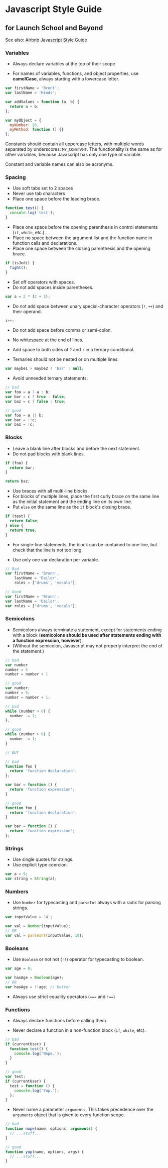 # Javascript Style Guide 
## for Launch School and Beyond

See also: [Airbnb Javascript Style Guide](https://github.com/airbnb/javascript)

### Variables

* Always declare variables at the top of their scope

* For names of variables, functions, and object properties, use **camelCase**, always starting with a lowercase letter.  

```javascript
var firstName = 'Brent';
var lastName = 'Hinds';

var addValues = function (a, b) {
  return a + b;
};

var myObject = {
  myNumber: 26,
  myMethod: function () {}
};


```

Constants should contain all uppercase letters, with multiple words separated by underscores: `MY_CONSTANT`. The functionality is the same as for other variables, because Javascript has only one type of variable.

Constant and variable names can also be acronyms.

### Spacing

* Use soft tabs set to 2 spaces
* Never use tab characters
* Place one space before the leading brace.
```javascript
function test() {
  console.log('test');
}
```

* Place one space before the opening parenthesis in control statements (`if`, `while`, etc.).
* Place no space between the argument list and the function name in function calls and declarations.
* Place one space between the closing parenthesis and the opening brace. 
```javascript
if (isJedi) {
  fight();
}
```

* Set off operators with spaces.
* Do not add spaces inside parentheses.
```javascript
var a = 2 * (2 + 3);
```

* Do not add space between unary special-character operators (`!`, `++`) and their operand.
```javascript
i++;
```

* Do not add space before comma or semi-colon.

* No whitespace at the end of lines.

* Add space to both sides of `?` and `:` in a ternary conditional.
* Ternaries should not be nested or on multiple lines.
```javascript
var maybe1 > maybe2 ? 'bar' : null;
```

* Avoid unneeded ternary statements:
```javascript
// bad
var foo = a ? a : b;
var bar = c ? true : false;
var baz = c ? false : true;

// good
var foo = a || b;
var bar = !!c;
var baz = !c;
```

### Blocks

* Leave a blank line after blocks and before the next statement.
* Do not pad blocks with blank lines.
```javascript
if (foo) {
  return bar;
}

return baz;
```

* Use braces with all multi-line blocks.
* For blocks of multiple lines, place the first curly brace on the same line as the initial statement and the ending line on its own line. 
* Put `else` on the same line as the `if` block's closing brace.
```javascript
if (test) {
  return false;
} else {
  return true;
}
```

* For single-line statements, the block can be contained to one line, but check that the line is not too long.

* Use only one var declaration per variable.

```javascript
// Bad
var firstName = 'Brann',
    lastName = 'Dailor',
    roles = ['drums', 'vocals'];

// Good
var firstName = 'Brann';
var lastName = 'Dailor';
var roles = ['drums', 'vocals'];
```

### Semicolons

* Semicolons always terminate a statement, except for statements ending with a block (**semicolons should be used after statements ending with a function expression, however**). 
* (Without the semicolon, Javascript may not properly interpret the end of the statement.)

```javascript
// bad
var number
number = 5
number = number + 1

// good
var number;
number = 5;
number = number + 1;

// bad
while (number > 0) {
  number -= 1;
};

// good
while (number > 0) {
  number -= 1;
}

// BUT

// bad
function foo {
  return 'function declaration';
};

var bar = function () {
  return 'function expression';
}

// good
function foo {
  return 'function declaration';
}

var bar = function () {
  return 'function expression';
};
```

### Strings

* Use single quotes for strings.
* Use explicit type coercion.
```javascript
var a = 9;
var string = String(a);
```

### Numbers

* Use `Number` for typecasting and `parseInt` always with a radix for parsing strings.

```javascript
var inputValue = '4';

var val = Number(inputValue);
// OR
var val = parseInt(inputValue, 10);
```

### Booleans

* Use `Boolean` or not not (`!!`) operator for typecasting to boolean.
```javascript
var age = 0;

var hasAge = Boolean(age);
// OR
var hasAge = !!age; // better
```

* Always use strict equality operators (`===` and `!==`)

### Functions

* Always declare functions before calling them

* Never declare a function in a non-function block (`if`, `while`, etc).

```javascript
// bad
if (currentUser) {
  function test() {
    console.log('Nope.');
  }
}

// good
var test;
if (currentUser) {
  test = function () {
    console.log('Yup.');
  };
}
```

* Never name a parameter `arguments`. This takes precedence over the `arguments` object that is given to every function scope.

```javascript
// bad
function nope(name, options, arguments) {
  // ...stuff...
}

// good
function yup(name, options, args) {
  // ...stuff...
}
```